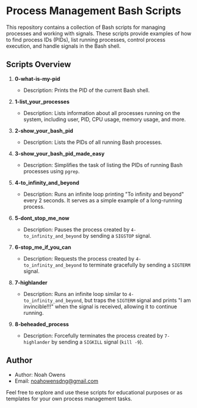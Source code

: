 # Process Management Bash Scripts

This repository contains a collection of Bash scripts for managing processes and working with signals. These scripts provide examples of how to find process IDs (PIDs), list running processes, control process execution, and handle signals in the Bash shell.

## Scripts Overview

1. **0-what-is-my-pid**
   - Description: Prints the PID of the current Bash shell.

2. **1-list_your_processes**
   - Description: Lists information about all processes running on the system, including user, PID, CPU usage, memory usage, and more.

3. **2-show_your_bash_pid**
   - Description: Lists the PIDs of all running Bash processes.

4. **3-show_your_bash_pid_made_easy**
   - Description: Simplifies the task of listing the PIDs of running Bash processes using `pgrep`.

5. **4-to_infinity_and_beyond**
   - Description: Runs an infinite loop printing "To infinity and beyond" every 2 seconds. It serves as a simple example of a long-running process.

6. **5-dont_stop_me_now**
   - Description: Pauses the process created by `4-to_infinity_and_beyond` by sending a `SIGSTOP` signal.

7. **6-stop_me_if_you_can**
   - Description: Requests the process created by `4-to_infinity_and_beyond` to terminate gracefully by sending a `SIGTERM` signal.

8. **7-highlander**
   - Description: Runs an infinite loop similar to `4-to_infinity_and_beyond`, but traps the `SIGTERM` signal and prints "I am invincible!!!" when the signal is received, allowing it to continue running.

9. **8-beheaded_process**
   - Description: Forcefully terminates the process created by `7-highlander` by sending a `SIGKILL` signal (`kill -9`).

## Author

- Author: Noah Owens
- Email: noahowensdng@gmail.com

Feel free to explore and use these scripts for educational purposes or as templates for your own process management tasks.

